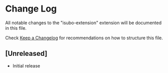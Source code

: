 # Change Log

All notable changes to the "isubo-extension" extension will be documented in this file.

Check [Keep a Changelog](http://keepachangelog.com/) for recommendations on how to structure this file.

## [Unreleased]

- Initial release